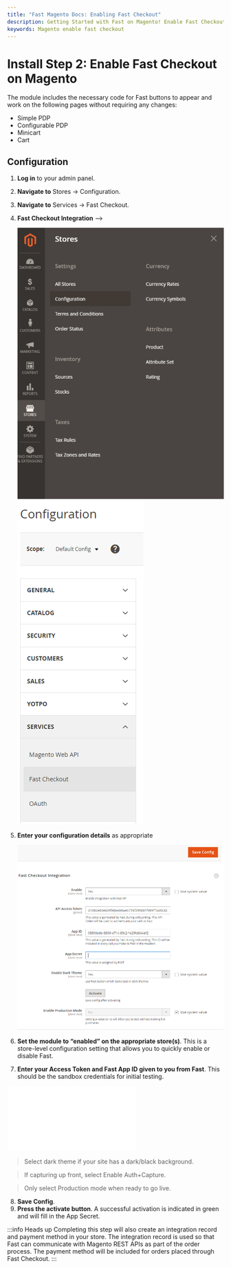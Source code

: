 ```yaml
---
title: "Fast Magento Docs: Enabling Fast Checkout"
description: Getting Started with Fast on Magento! Enable Fast Checkout.
keywords: Magento enable fast checkout
---
```


# Install Step 2: Enable Fast Checkout on Magento

The module includes the necessary code for Fast buttons to appear and work on the following pages without requiring any changes:

- Simple PDP
- Configurable PDP
- Minicart
- Cart

## Configuration

1. **Log in** to your admin panel.
2. **Navigate to** Stores → Configuration.
3. **Navigate to** Services → Fast Checkout.
4. **Fast Checkout Integration** -->

   <img alt="configuration link in the admin panel"  src="./images/image3.png"/>
   <img alt="services links" src="./images/image5.png"/>

5. **Enter your configuration details** as appropriate

   <img alt="configuration form" src="./images/image4.png"/>

6. **Set the module to “enabled” on the appropriate store(s)**. This is a store-level configuration setting that allows you to quickly enable or disable Fast.
7. **Enter your Access Token and Fast App ID given to you from Fast**. This should be the sandbox credentials for initial testing.

<embed src="/reusables/for-developers/_fast_app_id.md" />

   > Select dark theme if your site has a dark/black background.

   > If capturing up front, select Enable Auth+Capture.

   > Only select Production mode when ready to go live.

8. **Save Config**.
9. **Press the activate button**. A successful activation is indicated in green and will fill in the App Secret.

:::info Heads up
Completing this step will also create an integration record and payment method in your store. The integration record is used so that Fast can communicate with Magento REST APIs as part of the order process. The payment method will be included for orders placed through Fast Checkout.
:::
